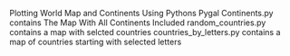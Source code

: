 Plotting World Map and Continents Using Pythons Pygal
Continents.py contains The Map With All Continents Included
random_countries.py contains a map with selcted countries
countries_by_letters.py contains a map of countries starting with selected letters 

